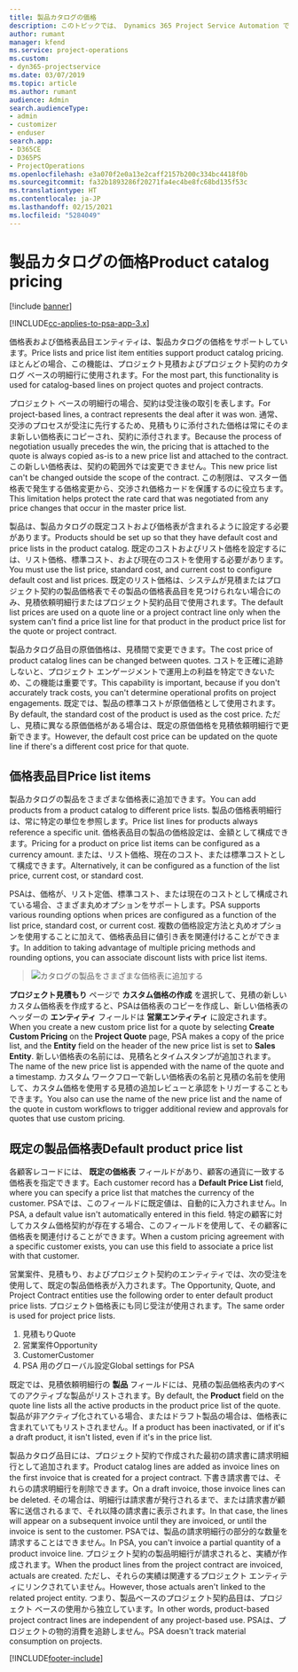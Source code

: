 ```yaml
---
title: 製品カタログの価格
description: このトピックでは、 Dynamics 365 Project Service Automation で製品カタログの価格がどのように機能するかについて説明します (PSA)。
author: rumant
manager: kfend
ms.service: project-operations
ms.custom:
- dyn365-projectservice
ms.date: 03/07/2019
ms.topic: article
ms.author: rumant
audience: Admin
search.audienceType:
- admin
- customizer
- enduser
search.app:
- D365CE
- D365PS
- ProjectOperations
ms.openlocfilehash: e3a070f2e0a13e2caff2157b200c334bc4418f0b
ms.sourcegitcommit: fa32b1893286f20271fa4ec4be8fc68bd135f53c
ms.translationtype: HT
ms.contentlocale: ja-JP
ms.lasthandoff: 02/15/2021
ms.locfileid: "5284049"
---
```

# <a name="product-catalog-pricing"></a><span data-ttu-id="e8161-103">製品カタログの価格</span><span class="sxs-lookup"><span data-stu-id="e8161-103">Product catalog pricing</span></span> 

[!include [banner](../includes/psa-now-project-operations.md)]

[!INCLUDE[cc-applies-to-psa-app-3.x](../includes/cc-applies-to-psa-app-3x.md)]


<span data-ttu-id="e8161-104">価格表および価格表品目エンティティは、製品カタログの価格をサポートしています。</span><span class="sxs-lookup"><span data-stu-id="e8161-104">Price lists and price list item entities support product catalog pricing.</span></span> <span data-ttu-id="e8161-105">ほとんどの場合、この機能は、プロジェクト見積およびプロジェクト契約のカタログ ベースの明細行に使用されます。</span><span class="sxs-lookup"><span data-stu-id="e8161-105">For the most part, this functionality is used for catalog-based lines on project quotes and project contracts.</span></span>

<span data-ttu-id="e8161-106">プロジェクト ベースの明細行の場合、契約は受注後の取引を表します。</span><span class="sxs-lookup"><span data-stu-id="e8161-106">For project-based lines, a contract represents the deal after it was won.</span></span> <span data-ttu-id="e8161-107">通常、交渉のプロセスが受注に先行するため、見積もりに添付された価格は常にそのまま新しい価格表にコピーされ、契約に添付されます。</span><span class="sxs-lookup"><span data-stu-id="e8161-107">Because the process of negotiation usually precedes the win, the pricing that is attached to the quote is always copied as-is to a new price list and attached to the contract.</span></span> <span data-ttu-id="e8161-108">この新しい価格表は、契約の範囲外では変更できません。</span><span class="sxs-lookup"><span data-stu-id="e8161-108">This new price list can't be changed outside the scope of the contract.</span></span> <span data-ttu-id="e8161-109">この制限は、マスター価格表で発生する価格変更から、交渉され価格カードを保護するのに役立ちます。</span><span class="sxs-lookup"><span data-stu-id="e8161-109">This limitation helps protect the rate card that was negotiated from any price changes that occur in the master price list.</span></span>

<span data-ttu-id="e8161-110">製品は、製品カタログの既定コストおよび価格表が含まれるように設定する必要があります。</span><span class="sxs-lookup"><span data-stu-id="e8161-110">Products should be set up so that they have default cost and price lists in the product catalog.</span></span> <span data-ttu-id="e8161-111">既定のコストおよびリスト価格を設定するには、リスト価格、標準コスト、および現在のコストを使用する必要があります。</span><span class="sxs-lookup"><span data-stu-id="e8161-111">You must use the list price, standard cost, and current cost to configure default cost and list prices.</span></span> <span data-ttu-id="e8161-112">既定のリスト価格は、システムが見積またはプロジェクト契約の製品価格表でその製品の価格表品目を見つけられない場合にのみ、見積依頼明細行またはプロジェクト契約品目で使用されます。</span><span class="sxs-lookup"><span data-stu-id="e8161-112">The default list prices are used on a quote line or a project contract line only when the system can't find a price list line for that product in the product price list for the quote or project contract.</span></span>

<span data-ttu-id="e8161-113">製品カタログ品目の原価価格は、見積間で変更できます。</span><span class="sxs-lookup"><span data-stu-id="e8161-113">The cost price of product catalog lines can be changed between quotes.</span></span> <span data-ttu-id="e8161-114">コストを正確に追跡しないと、プロジェクト エンゲージメントで運用上の利益を特定できないため、この機能は重要です。</span><span class="sxs-lookup"><span data-stu-id="e8161-114">This capability is important, because if you don't accurately track costs, you can't determine operational profits on project engagements.</span></span> <span data-ttu-id="e8161-115">既定では、製品の標準コストが原価価格として使用されます。</span><span class="sxs-lookup"><span data-stu-id="e8161-115">By default, the standard cost of the product is used as the cost price.</span></span> <span data-ttu-id="e8161-116">ただし、見積に異なる原価価格がある場合は、既定の原価価格を見積依頼明細行で更新できます。</span><span class="sxs-lookup"><span data-stu-id="e8161-116">However, the default cost price can be updated on the quote line if there's a different cost price for that quote.</span></span>

## <a name="price-list-items"></a><span data-ttu-id="e8161-117">価格表品目</span><span class="sxs-lookup"><span data-stu-id="e8161-117">Price list items</span></span>

<span data-ttu-id="e8161-118">製品カタログの製品をさまざまな価格表に追加できます。</span><span class="sxs-lookup"><span data-stu-id="e8161-118">You can add products from a product catalog to different price lists.</span></span> <span data-ttu-id="e8161-119">製品の価格表明細行は、常に特定の単位を参照します。</span><span class="sxs-lookup"><span data-stu-id="e8161-119">Price list lines for products always reference a specific unit.</span></span> <span data-ttu-id="e8161-120">価格表品目の製品の価格設定は、金額として構成できます。</span><span class="sxs-lookup"><span data-stu-id="e8161-120">Pricing for a product on price list items can be configured as a currency amount.</span></span> <span data-ttu-id="e8161-121">または、リスト価格、現在のコスト、または標準コストとして構成できます。</span><span class="sxs-lookup"><span data-stu-id="e8161-121">Alternatively, it can be configured as a function of the list price, current cost, or standard cost.</span></span>

<span data-ttu-id="e8161-122">PSAは、価格が、リスト定価、標準コスト、または現在のコストとして構成されている場合、さまざま丸めオプションをサポートします。</span><span class="sxs-lookup"><span data-stu-id="e8161-122">PSA supports various rounding options when prices are configured as a function of the list price, standard cost, or current cost.</span></span> <span data-ttu-id="e8161-123">複数の価格設定方法と丸めオプションを使用することに加えて、価格表品目に値引き表を関連付けることができます。</span><span class="sxs-lookup"><span data-stu-id="e8161-123">In addition to taking advantage of multiple pricing methods and rounding options, you can associate discount lists with price list items.</span></span> 

> ![カタログの製品をさまざまな価格表に追加する](media/basic-guide-16.png)

<span data-ttu-id="e8161-125">**プロジェクト見積もり** ページで **カスタム価格の作成** を選択して、見積の新しいカスタム価格表を作成すると、PSAは価格表のコピーを作成し、新しい価格表のヘッダーの **エンティティ** フィールドは **営業エンティティ** に設定されます。</span><span class="sxs-lookup"><span data-stu-id="e8161-125">When you create a new custom price list for a quote by selecting **Create Custom Pricing** on the **Project Quote** page, PSA makes a copy of the price list, and the **Entity** field on the header of the new price list is set to **Sales Entity**.</span></span> <span data-ttu-id="e8161-126">新しい価格表の名前には、見積名とタイムスタンプが追加されます。</span><span class="sxs-lookup"><span data-stu-id="e8161-126">The name of the new price list is appended with the name of the quote and a timestamp.</span></span> <span data-ttu-id="e8161-127">カスタム ワークフローで新しい価格表の名前と見積の名前を使用して、カスタム価格を使用する見積の追加レビューと承認をトリガーすることもできます。</span><span class="sxs-lookup"><span data-stu-id="e8161-127">You also can use the name of the new price list and the name of the quote in custom workflows to trigger additional review and approvals for quotes that use custom pricing.</span></span>

 
## <a name="default-product-price-list"></a><span data-ttu-id="e8161-128">既定の製品価格表</span><span class="sxs-lookup"><span data-stu-id="e8161-128">Default product price list</span></span>
<span data-ttu-id="e8161-129">各顧客レコードには、 **既定の価格表** フィールドがあり、顧客の通貨に一致する価格表を指定できます。</span><span class="sxs-lookup"><span data-stu-id="e8161-129">Each customer record has a **Default Price List** field, where you can specify a price list that matches the currency of the customer.</span></span> <span data-ttu-id="e8161-130">PSAでは、このフィールドに既定値は、自動的に入力されません。</span><span class="sxs-lookup"><span data-stu-id="e8161-130">In PSA, a default value isn't automatically entered in this field.</span></span> <span data-ttu-id="e8161-131">特定の顧客に対してカスタム価格契約が存在する場合、このフィールドを使用して、その顧客に価格表を関連付けることができます。</span><span class="sxs-lookup"><span data-stu-id="e8161-131">When a custom pricing agreement with a specific customer exists, you can use this field to associate a price list with that customer.</span></span>

<span data-ttu-id="e8161-132">営業案件、見積もり、およびプロジェクト契約のエンティティでは、次の受注を使用して、既定の製品価格表が入力されます。</span><span class="sxs-lookup"><span data-stu-id="e8161-132">The Opportunity, Quote, and Project Contract entities use the following order to enter default product price lists.</span></span> <span data-ttu-id="e8161-133">プロジェクト価格表にも同じ受注が使用されます。</span><span class="sxs-lookup"><span data-stu-id="e8161-133">The same order is used for project price lists.</span></span>

1.  <span data-ttu-id="e8161-134">見積もり</span><span class="sxs-lookup"><span data-stu-id="e8161-134">Quote</span></span>
2.  <span data-ttu-id="e8161-135">営業案件</span><span class="sxs-lookup"><span data-stu-id="e8161-135">Opportunity</span></span>
3.  <span data-ttu-id="e8161-136">Customer</span><span class="sxs-lookup"><span data-stu-id="e8161-136">Customer</span></span>
4.  <span data-ttu-id="e8161-137">PSA 用のグローバル設定</span><span class="sxs-lookup"><span data-stu-id="e8161-137">Global settings for PSA</span></span>

<span data-ttu-id="e8161-138">既定では、見積依頼明細行の **製品** フィールドには、見積の製品価格表内のすべてのアクティブな製品がリストされます。</span><span class="sxs-lookup"><span data-stu-id="e8161-138">By default, the **Product** field on the quote line lists all the active products in the product price list of the quote.</span></span> <span data-ttu-id="e8161-139">製品が非アクティブ化されている場合、またはドラフト製品の場合は、価格表に含まれていてもリストされません。</span><span class="sxs-lookup"><span data-stu-id="e8161-139">If a product has been inactivated, or if it's a draft product, it isn't listed, even if it's in the price list.</span></span> 

<span data-ttu-id="e8161-140">製品カタログ品目には、プロジェクト契約で作成された最初の請求書に請求明細行として追加されます。</span><span class="sxs-lookup"><span data-stu-id="e8161-140">Product catalog lines are added as invoice lines on the first invoice that is created for a project contract.</span></span> <span data-ttu-id="e8161-141">下書き請求書では、それらの請求明細行を削除できます。</span><span class="sxs-lookup"><span data-stu-id="e8161-141">On a draft invoice, those invoice lines can be deleted.</span></span> <span data-ttu-id="e8161-142">その場合は、明細行は請求書が発行されるまで、または請求書が顧客に送信されるまで、それ以降の請求書に表示されます。</span><span class="sxs-lookup"><span data-stu-id="e8161-142">In that case, the lines will appear on a subsequent invoice until they are invoiced, or until the invoice is sent to the customer.</span></span> <span data-ttu-id="e8161-143">PSAでは、製品の請求明細行の部分的な数量を請求することはできません。</span><span class="sxs-lookup"><span data-stu-id="e8161-143">In PSA, you can't invoice a partial quantity of a product invoice line.</span></span> <span data-ttu-id="e8161-144">プロジェクト契約の製品明細行が請求されると、実績が作成されます。</span><span class="sxs-lookup"><span data-stu-id="e8161-144">When the product lines from the project contract are invoiced, actuals are created.</span></span> <span data-ttu-id="e8161-145">ただし、それらの実績は関連するプロジェクト エンティティにリンクされていません。</span><span class="sxs-lookup"><span data-stu-id="e8161-145">However, those actuals aren't linked to the related project entity.</span></span> <span data-ttu-id="e8161-146">つまり、製品ベースのプロジェクト契約品目は、プロジェクト ベースの使用から独立しています。</span><span class="sxs-lookup"><span data-stu-id="e8161-146">In other words, product-based project contract lines are independent of any project-based use.</span></span> <span data-ttu-id="e8161-147">PSAは、プロジェクトの物的消費を追跡しません。</span><span class="sxs-lookup"><span data-stu-id="e8161-147">PSA doesn't track material consumption on projects.</span></span>


[!INCLUDE[footer-include](../includes/footer-banner.md)]